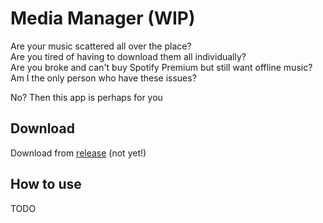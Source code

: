 # Media Manager (WIP)

Are your music scattered all over the place? \
Are you tired of having to download them all individually? \
Are you broke and can't buy Spotify Premium but still want offline music? \
Am I the only person who have these issues?

No? Then this app is perhaps for you 

## Download

Download from [release](https://github.com/letiendat198/MediaManager/releases) (not yet!)

## How to use

TODO